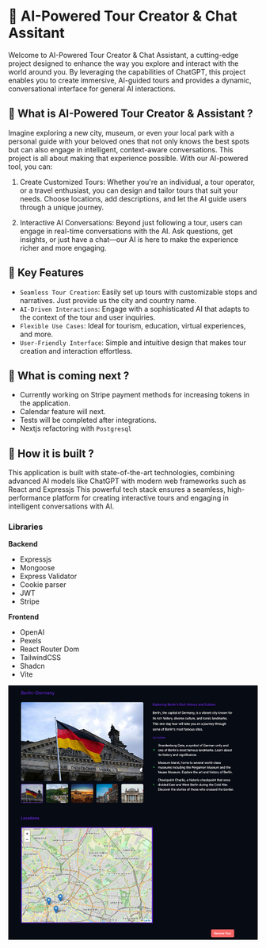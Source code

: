 # 📍 AI-Powered Tour Creator & Chat Assitant

Welcome to AI-Powered Tour Creator & Chat Assistant, a cutting-edge project designed to enhance the way you explore and interact with the world around you. By leveraging the capabilities of ChatGPT, this project enables you to create immersive, AI-guided tours and provides a dynamic, conversational interface for general AI interactions.

## 📍 What is AI-Powered Tour Creator & Assistant ?

Imagine exploring a new city, museum, or even your local park with a personal guide with your beloved ones that not only knows the best spots but can also engage in intelligent, context-aware conversations. This project is all about making that experience possible. With our AI-powered tool, you can:

1. Create Customized Tours: Whether you're an individual, a tour operator, or a travel enthusiast, you can design and tailor tours that suit your needs. Choose locations, add descriptions, and let the AI guide users through a unique journey.

1. Interactive AI Conversations: Beyond just following a tour, users can engage in real-time conversations with the AI. Ask questions, get insights, or just have a chat—our AI is here to make the experience richer and more engaging.

## 📍 Key Features

- `Seamless Tour Creation`: Easily set up tours with customizable stops and narratives. Just provide us the city and country name.
- `AI-Driven Interactions`: Engage with a sophisticated AI that adapts to the context of the tour and user inquiries.
- `Flexible Use Cases`: Ideal for tourism, education, virtual experiences, and more.
- `User-Friendly Interface`: Simple and intuitive design that makes tour creation and interaction effortless.

## 📍 What is coming next ?

- Currently working on Stripe payment methods for increasing tokens in the application.
- Calendar feature will next.
- Tests will be completed after integrations.
- Nextjs refactoring with `Postgresql`

## 📍 How it is built ?

This application is built with state-of-the-art technologies, combining advanced AI models like ChatGPT with modern web frameworks such as React and Expressjs This powerful tech stack ensures a seamless, high-performance platform for creating interactive tours and engaging in intelligent conversations with AI.

### Libraries

**Backend**

- Expressjs
- Mongoose
- Express Validator
- Cookie parser
- JWT
- Stripe

**Frontend**

- OpenAI
- Pexels
- React Router Dom
- TailwindCSS
- Shadcn
- Vite

![Alternative design](/assets/alternative.png)
